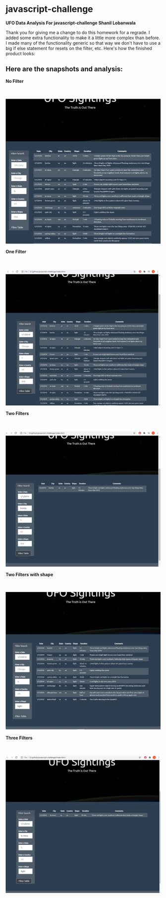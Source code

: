 # javascript-challenge


**UFO Data Analysis For javascript-challenge Shanil Lobanwala**

Thank you for giving me a change to do this homework for a regrade. I added some extra functionality
to make it a little more complex than before. I made many of the functionality generic so that way we don't have to use a big if else
statement for resets on the filter, etc. Here's how the finished product looks:

## Here are the snapshots and analysis:

**No Filter**

<br>
<br>
<img src="https://github.com/slobanwala1/javascript-challenge/blob/main/static/images/nofilter.PNG" width="500">

**One Filter**

<br>
<br>
<img src="https://github.com/slobanwala1/javascript-challenge/blob/main/static/images/onefilter.PNG" width="500">

**Two Filters**

<br>
<br>
<img src="https://github.com/slobanwala1/javascript-challenge/blob/main/static/images/twofilter.PNG" width="500">

**Two Filters with shape**

<br>
<br>
<img src="https://github.com/slobanwala1/javascript-challenge/blob/main/static/images/twofilterShape.PNG" width="500">

**Three Filters**

<br>
<br>
<img src="https://github.com/slobanwala1/javascript-challenge/blob/main/static/images/threefilter.PNG" width="500">
